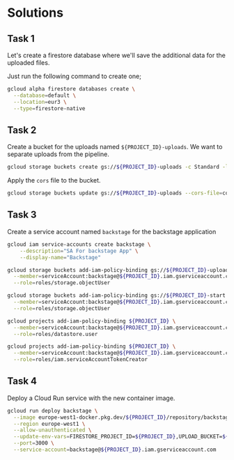# Solutions

## Task 1

Let's create a firestore database where we'll save the additional data for the uploaded files.

Just run the following command to create one;

```bash
gcloud alpha firestore databases create \
  --database=default \
  --location=eur3 \
  --type=firestore-native
```

## Task 2

Create a bucket for the uploads named `${PROJECT_ID}-uploads`. We want to separate uploads from the pipeline.

```bash
gcloud storage buckets create gs://${PROJECT_ID}-uploads -c Standard -l eu
```

Apply the `cors` file to the bucket.

```bash
gcloud storage buckets update gs://${PROJECT_ID}-uploads --cors-file=cors.json
```

## Task 3

Create a service account named `backstage` for the backstage application

```bash
gcloud iam service-accounts create backstage \
    --description="SA For backstage App" \
    --display-name="Backstage"
```

```bash
gcloud storage buckets add-iam-policy-binding gs://${PROJECT_ID}-uploads \
  --member=serviceAccount:backstage@${PROJECT_ID}.iam.gserviceaccount.com \
  --role=roles/storage.objectUser
```

```bash
gcloud storage buckets add-iam-policy-binding gs://${PROJECT_ID}-start \
  --member=serviceAccount:backstage@${PROJECT_ID}.iam.gserviceaccount.com \
  --role=roles/storage.objectUser
```

```bash
gcloud projects add-iam-policy-binding ${PROJECT_ID} \
  --member=serviceAccount:backstage@${PROJECT_ID}.iam.gserviceaccount.com \
  --role=roles/datastore.user
```

```bash
gcloud projects add-iam-policy-binding ${PROJECT_ID} \
  --member=serviceAccount:backstage@${PROJECT_ID}.iam.gserviceaccount.com \
  --role=roles/iam.serviceAccountTokenCreator
```

## Task 4

Deploy a Cloud Run service with the new container image.

```bash
gcloud run deploy backstage \
  --image europe-west1-docker.pkg.dev/${PROJECT_ID}/repository/backstage:latest \
  --region europe-west1 \
  --allow-unauthenticated \
  --update-env-vars=FIRESTORE_PROJECT_ID=${PROJECT_ID},UPLOAD_BUCKET=${PROJECT_ID}-uploads,START_BUCKET=${PROJECT_ID}-start \
  --port=3000 \
  --service-account=backstage@${PROJECT_ID}.iam.gserviceaccount.com
```
